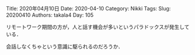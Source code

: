 ﻿Title: 2020年04月10日
Date: 2020-04-10
Category: Nikki
Tags: 
Slug: 20200410
Authors: takala4
Day: 105


リモートワーク期間の方が，人と話す機会が多いというパラドックスが発生している．

会話しなくちゃという意識に駆られるのだろうか．